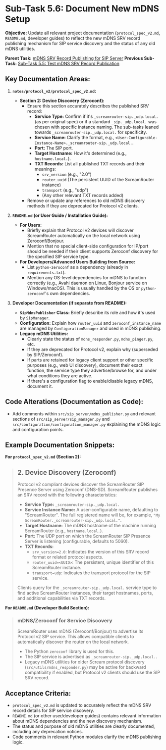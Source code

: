 # Sub-Task 5.6: Document New mDNS Setup

**Objective:** Update all relevant project documentation (`protocol_spec_v2.md`, `README.md`, developer guides) to reflect the new mDNS SRV record publishing mechanism for SIP service discovery and the status of any old mDNS utilities.

**Parent Task:** [mDNS SRV Record Publishing for SIP Server](../task_05_zeroconf_publishing.md)
**Previous Sub-Task:** [Sub-Task 5.5: Test mDNS SRV Record Publication](./subtask_5.5_test_mdns_srv_publication.md)

## Key Documentation Areas:

1.  **`notes/protocol_v2/protocol_spec_v2.md`:**
    *   **Section 2: Device Discovery (Zeroconf):**
        *   Ensure this section accurately describes the published SRV record:
            *   **Service Type:** Confirm if it's `_screamrouter-sip._udp.local.` (as per original spec) or if a standard `_sip._udp.local.` was chosen with specific instance naming. The sub-tasks leaned towards `_screamrouter-sip._udp.local.` for specificity.
            *   **Service Name:** Clarify the format, e.g., `<User-Configurable-Instance-Name>._screamrouter-sip._udp.local.`.
            *   **Port:** The SIP port.
            *   **Target Hostname:** How it's determined (e.g., `hostname.local.`).
            *   **TXT Records:** List all published TXT records and their meanings:
                *   `srv_version` (e.g., "2.0")
                *   `router_uuid` (The persistent UUID of the ScreamRouter instance)
                *   `transport` (e.g., "udp")
                *   (Any other relevant TXT records added)
        *   Remove or update any references to old mDNS discovery methods if they are deprecated for Protocol v2 clients.

2.  **`README.md` (or User Guide / Installation Guide):**
    *   **For Users:**
        *   Briefly explain that Protocol v2 devices will discover ScreamRouter automatically on the local network using Zeroconf/Bonjour.
        *   Mention that no special client-side configuration for IP/port should be needed if their client supports Zeroconf discovery for the specified SIP service type.
    *   **For Developers/Advanced Users Building from Source:**
        *   List `python-zeroconf` as a dependency (already in `requirements.txt`).
        *   Mention any OS-level dependencies for mDNS to function correctly (e.g., Avahi daemon on Linux, Bonjour service on Windows/macOS). This is usually handled by the OS or `python-zeroconf`'s own dependencies.

3.  **Developer Documentation (if separate from README):**
    *   **`SipMdnsPublisher` Class:** Briefly describe its role and how it's used by `SipManager`.
    *   **Configuration:** Explain how `router_uuid` and `zeroconf_instance_name` are managed by `ConfigurationManager` and used in mDNS publishing.
    *   **Legacy mDNS Utilities:**
        *   Clearly state the status of `mdns_responder.py`, `mdns_pinger.py`, etc.
        *   If they are deprecated for Protocol v2, explain why (superseded by SIP/Zeroconf).
        *   If parts are retained for legacy client support or other specific purposes (e.g., web UI discovery), document their exact function, the service type they advertise/browse for, and under what conditions they are active.
        *   If there's a configuration flag to enable/disable legacy mDNS, document it.

## Code Alterations (Documentation as Code):

*   Add comments within `src/sip_server/mdns_publisher.py` and relevant sections of `src/sip_server/sip_manager.py` and `src/configuration/configuration_manager.py` explaining the mDNS logic and configuration points.

## Example Documentation Snippets:

**For `protocol_spec_v2.md` (Section 2):**

> ## 2. Device Discovery (Zeroconf)
>
> Protocol v2 compliant devices discover the ScreamRouter SIP Presence Server using Zeroconf (DNS-SD). ScreamRouter publishes an SRV record with the following characteristics:
>
> *   **Service Type:** `_screamrouter-sip._udp.local.`
> *   **Service Instance Name:** A user-configurable name, defaulting to "ScreamRouter". The full registered name will be, for example, `"My ScreamRouter._screamrouter-sip._udp.local."`.
> *   **Target Hostname:** The mDNS hostname of the machine running ScreamRouter (e.g., `hostname.local.`).
> *   **Port:** The UDP port on which the ScreamRouter SIP Presence Server is listening (configurable, defaults to 5060).
> *   **TXT Records:**
>     *   `srv_version=2.0`: Indicates the version of this SRV record format or related protocol aspects.
>     *   `router_uuid=<UUID>`: The persistent, unique identifier of this ScreamRouter instance.
>     *   `transport=udp`: Indicates the transport protocol for the SIP service.
>
> Clients query for the `_screamrouter-sip._udp.local.` service type to find active ScreamRouter instances, their target hostnames, ports, and additional capabilities via TXT records.

**For `README.md` (Developer Build Section):**

> ### mDNS/Zeroconf for Service Discovery
>
> ScreamRouter uses mDNS (Zeroconf/Bonjour) to advertise its Protocol v2 SIP service. This allows compatible clients to automatically discover the router on the local network.
>
> *   The Python `zeroconf` library is used for this.
> *   The SIP service is advertised as `_screamrouter-sip._udp.local.`.
> *   Legacy mDNS utilities for older Scream protocol discovery (`src/utils/mdns_responder.py`) may be active for backward compatibility if enabled, but Protocol v2 clients should use the SIP SRV record.

## Acceptance Criteria:

*   `protocol_spec_v2.md` is updated to accurately reflect the mDNS SRV record details for SIP service discovery.
*   `README.md` (or other user/developer guides) contains relevant information about mDNS dependencies and the new discovery mechanism.
*   The status and purpose of old mDNS utilities are clearly documented, including any deprecation notices.
*   Code comments in relevant Python modules clarify the mDNS publishing logic.
